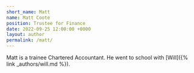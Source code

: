 ```yaml
---
short_name: Matt
name: Matt Coote
position: Trustee for Finance
date: 2022-09-25 12:00:00 +0000
layout: author
permalink: /matt/
---
```

Matt is a trainee Chartered Accountant. He went to school with [Will]({% link _authors/will.md %}).